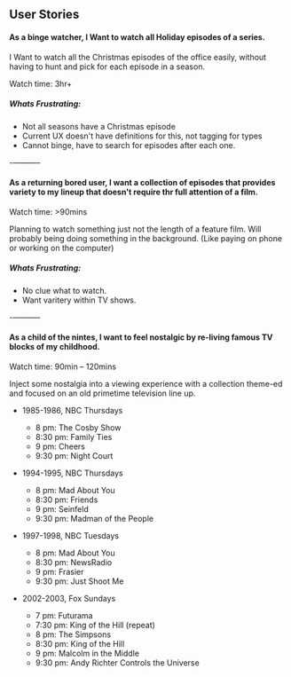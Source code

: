 ## User Stories

#### As a binge watcher, I Want to watch all Holiday episodes of a series.
I Want to watch all the Christmas episodes of the office easily, without having to hunt and pick for each episode in a season.

Watch time: 3hr+

##### Whats Frustrating:
- Not all seasons have a Christmas episode
- Current UX doesn't have definitions for this, not tagging for types
- Cannot binge, have to search for episodes after each one.

-–––––––

#### As a returning bored user, I want a collection of episodes that provides variety to my lineup that doesn't require thr full attention of a film.

Watch time: >90mins

Planning to watch something just not the length of a feature film. Will probably being doing something in the background. (Like paying on phone or working on the computer)

##### Whats Frustrating:
- No clue what to watch.
- Want varitery within TV shows.


-–––––––

#### As a child of the nintes, I want to feel nostalgic by re-living famous TV blocks of my childhood.

Watch time: 90min – 120mins

Inject some nostalgia into a viewing experience with a collection theme-ed and focused on an old primetime television line up.

- 1985-1986, NBC Thursdays
    - 8 pm: The Cosby Show
    - 8:30 pm: Family Ties
    - 9 pm: Cheers
    - 9:30 pm: Night Court

- 1994-1995, NBC Thursdays
    - 8 pm: Mad About You
    - 8:30 pm: Friends
    - 9 pm: Seinfeld
    - 9:30 pm: Madman of the People

- 1997-1998, NBC Tuesdays
    - 8 pm: Mad About You
    - 8:30 pm: NewsRadio
    - 9 pm: Frasier
    - 9:30 pm: Just Shoot Me

- 2002-2003, Fox Sundays
    - 7 pm: Futurama
    - 7:30 pm: King of the Hill (repeat)
    - 8 pm: The Simpsons
    - 8:30 pm: King of the Hill
    - 9 pm: Malcolm in the Middle
    - 9:30 pm: Andy Richter Controls the Universe